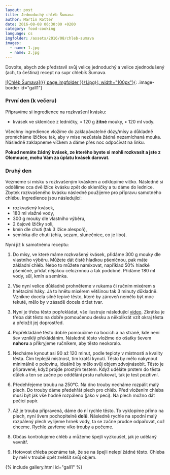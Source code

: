 ```yaml
---
layout: post
title: Jednoduchý chléb Šumava
author: Martin Rotter
date: 2016-08-08 06:30:00 +0200
category: food-cooking
language: cs
imgfolder: /assets/2016/08/chleb-sumava
images:
  - name: 1.jpg
  - name: 2.jpg
---
```


Dovolte, abych zde představil svůj velice jednoduchý a velice zjednodušený (ach, ta čeština) recept na supr chlebík Šumava.
<!--more-->

[![Chléb Šumava]({{ page.imgfolder }}/1.jpg){: width="100px"}](#){: .image-border id="gall1"}

### První den (k večeru)

Připravíme si ingredience na rozkvašení kvásku:

* kvásek ve skleničce z ledničky,
• 120 g **žitné** mouky,
• 120 ml vody.

Všechny ingredience vložíme do zaklapávatelné dózy/mísy a důkladně promícháme lžičkou tak, aby v míse nezůstala žádná nezamíchaná mouka. Následně zaklapneme víčkem a dáme přes noc odpočívat na linku.

**Pokud nemáte žádný kvásek, ze kterého byste si mohli rozkvasit a jste z Olomouce, mohu Vám za úplatu kvásek darovat.**

### Druhý den

Vezmeme si misku s rozkvašeným kváskem a odklopíme víčko. Následně si oddělíme cca dvě lžíce kvásku zpět do skleničky a tu dáme do lednice. Zbytek rozkvašeného kvásku následně použijeme pro přípravu samotného chlébu. Ingredience jsou následující:

* rozkvašený kvásek,
* 180 ml vlažné vody,
* 300 g mouky dle vlastního výběru,
* 2 čajové lžičky soli,
* kmín dle chuti (tak 3 lžíce alespoň),
* semínka dle chuti (chia, sezam, slunečnice, co je libo).

Nyní již k samotnému receptu:

1. Do mísy, ve které máme rozkvašený kvásek, přidáme 300 g mouky dle vlastního výběru. Můžete dát čistě hladkou pšeničnou, pak máte základní chléb. Nebo to můžete namixovat, například 50% hladké pšeničné, přidat nějakou celozrnnou a tak podobně. Přidáme 180 ml vody, sůl, kmín a semínka.

2. Vše nyní velice důkladně prohněteme v rukama či ručním mixérem s hnětacími háky. Já to hnětu mixérem většinou tak 3 minuty důkladně. Vznikne docela silně lepivé těsto, které by zároveň nemělo být moc tekuté, mělo by v zásadě docela držet tvar.

3. Nyní je třeba těsto popřekládat, vše ilustruje následující [video](https://www.youtube.com/watch?v=nCCHzSjUNXc). Zkrátka je třeba dát těsto na dobře pomoučenou desku a několikrát vzít okraj těsta a přeložit jej doprostřed.

4. Popřekládáné těsto dobře pomoučíme na bocích a na straně, kde není šev vzniklý překládáním. Následně těsto vložíme do ošatky ševem **nahoru** a přikryjeme ručníkem, aby těsto neokoralo.

5. Necháme kynout asi 90 až 120 minut, podle teploty v místnosti a kvality těsta. Čím teplejší místnost, tím kratší kynutí. Těsto by mělo nakynout minimálně o polovinu, ideálně by mělo svůj objem zdvojnásobit. Těsto je připravené, když projde prostým testem. Když uděláte prstem do těsta důlek a ten se začne po oddělání prstu nafukovat, tak je test pozitivní.

6. Předehřejeme troubu na 250°C. Na dno trouby necháme rozpálit malý plech. Do trouby dáme předehřát plech pro chléb. Před vložením chleba musí být jak vše hodně rozpáleno (jako v peci). Na plech možno dát pečicí papír.

7. Až je trouba připravená, dáme do ní rychle těsto. To vyklopíme přímo na plech, nyní švem pochopitelně **dolů**. Následně rychle na spodní malý rozpálený plech vylijeme hrnek vody, ta se začne prudce odpařovat, což chceme. Rychle zavřeme víko trouby a pečeme.

8. Občas kontrolujeme chléb a můžeme špejlí vyzkoušet, jak je udělaný vevnitř.

9. Hotovost chleba poznáme tak, že se na špejli nelepí žádné těsto. Chleba by měl v troubě opět zvětšit svůj objem.





{% include gallery.html id="gall1" %}